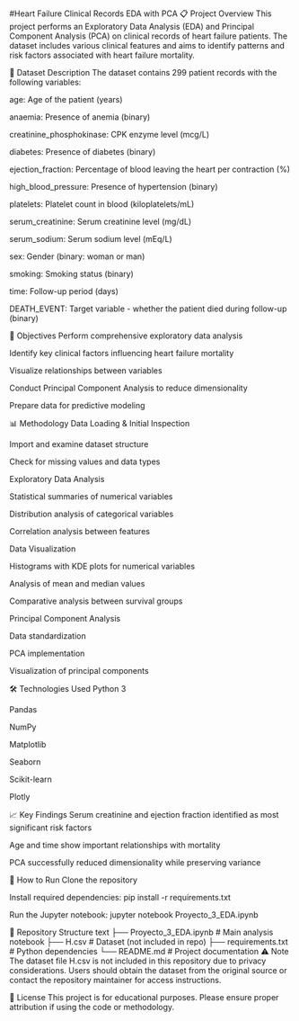 #Heart Failure Clinical Records EDA with PCA
📋 Project Overview
This project performs an Exploratory Data Analysis (EDA) and Principal Component Analysis (PCA) on clinical records of heart failure patients. The dataset includes various clinical features and aims to identify patterns and risk factors associated with heart failure mortality.

🏥 Dataset Description
The dataset contains 299 patient records with the following variables:

age: Age of the patient (years)

anaemia: Presence of anemia (binary)

creatinine_phosphokinase: CPK enzyme level (mcg/L)

diabetes: Presence of diabetes (binary)

ejection_fraction: Percentage of blood leaving the heart per contraction (%)

high_blood_pressure: Presence of hypertension (binary)

platelets: Platelet count in blood (kiloplatelets/mL)

serum_creatinine: Serum creatinine level (mg/dL)

serum_sodium: Serum sodium level (mEq/L)

sex: Gender (binary: woman or man)

smoking: Smoking status (binary)

time: Follow-up period (days)

DEATH_EVENT: Target variable - whether the patient died during follow-up (binary)

🎯 Objectives
Perform comprehensive exploratory data analysis

Identify key clinical factors influencing heart failure mortality

Visualize relationships between variables

Conduct Principal Component Analysis to reduce dimensionality

Prepare data for predictive modeling

📊 Methodology
Data Loading & Initial Inspection

Import and examine dataset structure

Check for missing values and data types

Exploratory Data Analysis

Statistical summaries of numerical variables

Distribution analysis of categorical variables

Correlation analysis between features

Data Visualization

Histograms with KDE plots for numerical variables

Analysis of mean and median values

Comparative analysis between survival groups

Principal Component Analysis

Data standardization

PCA implementation

Visualization of principal components

🛠️ Technologies Used
Python 3

Pandas

NumPy

Matplotlib

Seaborn

Scikit-learn

Plotly

📈 Key Findings
Serum creatinine and ejection fraction identified as most significant risk factors

Age and time show important relationships with mortality

PCA successfully reduced dimensionality while preserving variance

🚀 How to Run
Clone the repository

Install required dependencies: pip install -r requirements.txt

Run the Jupyter notebook: jupyter notebook Proyecto_3_EDA.ipynb

📁 Repository Structure
text
├── Proyecto_3_EDA.ipynb  # Main analysis notebook
├── H.csv                 # Dataset (not included in repo)
├── requirements.txt      # Python dependencies
└── README.md            # Project documentation
⚠️ Note
The dataset file H.csv is not included in this repository due to privacy considerations. Users should obtain the dataset from the original source or contact the repository maintainer for access instructions.

📄 License
This project is for educational purposes. Please ensure proper attribution if using the code or methodology.

